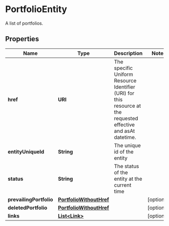 

# PortfolioEntity

A list of portfolios.

## Properties

| Name | Type | Description | Notes |
|------------ | ------------- | ------------- | -------------|
|**href** | **URI** | The specific Uniform Resource Identifier (URI) for this resource at the requested effective and asAt datetime. |  |
|**entityUniqueId** | **String** | The unique id of the entity |  |
|**status** | **String** | The status of the entity at the current time |  |
|**prevailingPortfolio** | [**PortfolioWithoutHref**](PortfolioWithoutHref.md) |  |  [optional] |
|**deletedPortfolio** | [**PortfolioWithoutHref**](PortfolioWithoutHref.md) |  |  [optional] |
|**links** | [**List&lt;Link&gt;**](Link.md) |  |  [optional] |




